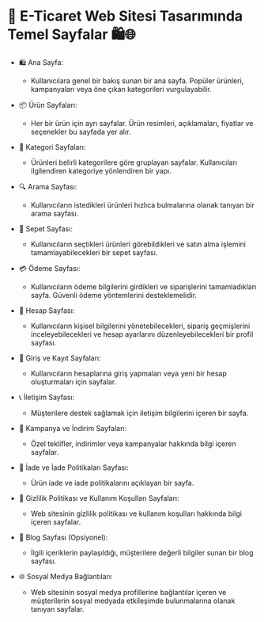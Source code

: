 # 🚀 E-Ticaret Web Sitesi Tasarımında Temel Sayfalar 🛍️🌐

* 🛍️ Ana Sayfa:
   - Kullanıcılara genel bir bakış sunan bir ana sayfa. Popüler ürünleri, kampanyaları veya öne çıkan kategorileri vurgulayabilir.

* 📦 Ürün Sayfaları:
  - Her bir ürün için ayrı sayfalar. Ürün resimleri, açıklamaları, fiyatlar ve seçenekler bu sayfada yer alır.
    
* 📂 Kategori Sayfaları:
  - Ürünleri belirli kategorilere göre gruplayan sayfalar. Kullanıcıları ilgilendiren kategoriye yönlendiren bir yapı.
 
* 🔍 Arama Sayfası:
  - Kullanıcıların istedikleri ürünleri hızlıca bulmalarına olanak tanıyan bir arama sayfası.

* 🛒 Sepet Sayfası:
  - Kullanıcıların seçtikleri ürünleri görebildikleri ve satın alma işlemini tamamlayabilecekleri bir sepet sayfası.
    
* 💳 Ödeme Sayfası:
  - Kullanıcıların ödeme bilgilerini girdikleri ve siparişlerini tamamladıkları sayfa. Güvenli ödeme yöntemlerini desteklemelidir.

* 👤 Hesap Sayfası:
  - Kullanıcıların kişisel bilgilerini yönetebilecekleri, sipariş geçmişlerini inceleyebilecekleri ve hesap ayarlarını düzenleyebilecekleri bir profil sayfası.

* 🔐 Giriş ve Kayıt Sayfaları:
  - Kullanıcıların hesaplarına giriş yapmaları veya yeni bir hesap oluşturmaları için sayfalar.

* 📞 İletişim Sayfası:
  - Müşterilere destek sağlamak için iletişim bilgilerini içeren bir sayfa.

* 🎉 Kampanya ve İndirim Sayfaları:
  - Özel teklifler, indirimler veya kampanyalar hakkında bilgi içeren sayfalar.

* 🔄 İade ve İade Politikaları Sayfası:
  - Ürün iade ve iade politikalarını açıklayan bir sayfa.

* 📑 Gizlilik Politikası ve Kullanım Koşulları Sayfaları:
  - Web sitesinin gizlilik politikası ve kullanım koşulları hakkında bilgi içeren sayfalar.

* 📰 Blog Sayfası (Opsiyonel):
  - İlgili içeriklerin paylaşıldığı, müşterilere değerli bilgiler sunan bir blog sayfası.

* 🌐 Sosyal Medya Bağlantıları:
  - Web sitesinin sosyal medya profillerine bağlantılar içeren ve müşterilerin sosyal medyada etkileşimde bulunmalarına olanak tanıyan sayfalar.














